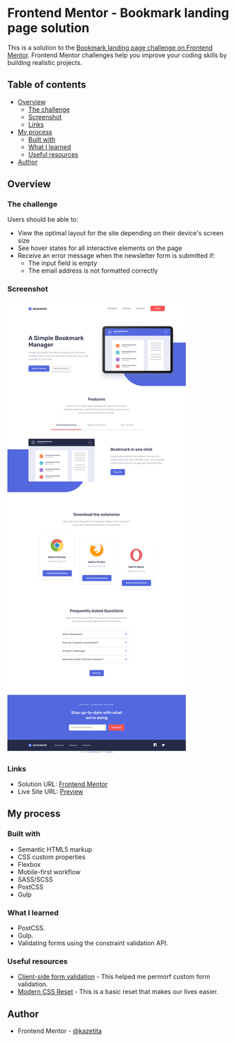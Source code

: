 # Frontend Mentor - Bookmark landing page solution

This is a solution to the [Bookmark landing page challenge on Frontend Mentor](https://www.frontendmentor.io/challenges/bookmark-landing-page-5d0b588a9edda32581d29158). Frontend Mentor challenges help you improve your coding skills by building realistic projects.

## Table of contents

- [Overview](#overview)
  - [The challenge](#the-challenge)
  - [Screenshot](#screenshot)
  - [Links](#links)
- [My process](#my-process)
  - [Built with](#built-with)
  - [What I learned](#what-i-learned)
  - [Useful resources](#useful-resources)
- [Author](#author)

## Overview

### The challenge

Users should be able to:

- View the optimal layout for the site depending on their device's screen size
- See hover states for all interactive elements on the page
- Receive an error message when the newsletter form is submitted if:
  - The input field is empty
  - The email address is not formatted correctly

### Screenshot

![](./images/screenshot.png)

### Links

- Solution URL: [Frontend Mentor](https://your-solution-url.com)
- Live Site URL: [Preview](https://kazetita.github.io/FEM-Bookmark-Landing-Page/)

## My process

### Built with

- Semantic HTML5 markup
- CSS custom properties
- Flexbox
- Mobile-first workflow
- SASS/SCSS
- PostCSS
- Gulp

### What I learned

- PostCSS.
- Gulp.
- Validating forms using the constraint validation API.

### Useful resources

- [Client-side form validation](https://developer.mozilla.org/en-US/docs/Learn/Forms/Form_validation) - This helped me permorf custom form validation.
- [Modern CSS Reset](https://piccalil.li/blog/a-modern-css-reset/) - This is a basic reset that makes our lives easier.

## Author

- Frontend Mentor - [@kazetita](https://www.frontendmentor.io/profile/kazetita)
